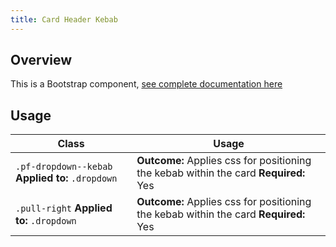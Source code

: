 ```yaml
---
title: Card Header Kebab
---
```

## Overview

This is a Bootstrap component, [see complete documentation here](http://v4-alpha.getbootstrap.com/components/card/)

## Usage

| Class | Usage |
| -- | -- |
| `.pf-dropdown--kebab` **Applied to:** `.dropdown` |  **Outcome:** Applies css for positioning the kebab within the card  **Required:** Yes  |
| `.pull-right` **Applied to:** `.dropdown` |  **Outcome:** Applies css for positioning the kebab within the card **Required:** Yes  |
